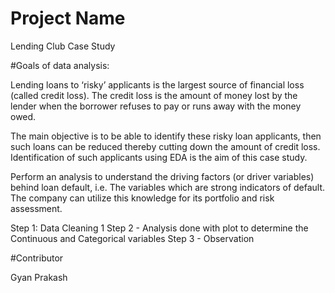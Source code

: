 # Project Name
Lending Club Case Study

#Goals of data analysis:

Lending loans to ‘risky’ applicants is the largest source of financial loss
(called credit loss). The credit loss is the amount of money lost by the lender 
when the borrower refuses to pay or runs away with the money owed.  

The main objective is to be able to identify these risky loan applicants, 
then such loans can be reduced thereby cutting down the amount of credit loss. 
Identification of such applicants using EDA is the aim of this case study.   

Perform an analysis to understand the driving factors (or driver variables)
behind loan default, i.e. The variables which are strong indicators of default.  
The company can utilize this knowledge for its portfolio and risk assessment. 

Step 1: Data Cleaning 1
Step 2 - Analysis done with plot to determine the Continuous and Categorical variables 
Step 3 - Observation

#Contributor

Gyan Prakash